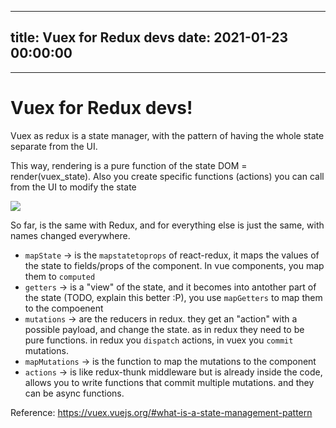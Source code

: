 
---
title: Vuex for Redux devs
date: 2021-01-23 00:00:00
---
---

# Vuex for Redux devs!

Vuex as redux is a state manager, with the pattern of having the whole state separate from the UI. 

This way, rendering is a pure function of the state DOM = render(vuex_state). Also you create specific functions (actions) you can call from the UI to modify the state

![](<../Pasted image 20210123191415.png>)

So far, is the same with Redux, and for everything else is just the same, with names changed everywhere.


- `mapState` -> is the `mapstatetoprops` of react-redux, it maps the values of the state to fields/props of the component. In vue components, you map them to `computed`
-  `getters` -> is a "view" of the state, and it becomes into antother part of the state (TODO, explain this better :P), you use `mapGetters` to map them to the compoenent
- `mutations` -> are the reducers in redux. they get an "action" with a possible payload, and change the state. as in redux they need to be pure functions. in redux you `dispatch` actions, in vuex you `commit` mutations.
- `mapMutations` -> is the function to map the mutations to the component
- `actions` -> is like redux-thunk middleware but is already inside the code, allows you to write functions that commit multiple mutations. and they can be async functions.

Reference: https://vuex.vuejs.org/#what-is-a-state-management-pattern

